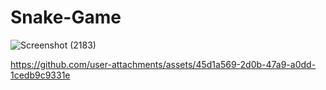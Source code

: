 # Snake-Game

![Screenshot (2183)](https://github.com/user-attachments/assets/86e97299-f9b5-4be7-9f58-05203ca07d24)

https://github.com/user-attachments/assets/45d1a569-2d0b-47a9-a0dd-1cedb9c9331e

